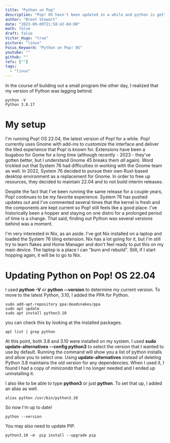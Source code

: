 ```yaml
---
title: "Python on Pop"
description: "Pop! OS hasn't been updated in a while and python is getting long in the tooth."
author: "Brent Stewart"
date: "2023-09-09T21:58:42-04:00"
math: false
draft: false
Victor_Hugo: "true"
picture: "linux"
Focus_Keyword: "Python on Pop! OS"
youtube: ""
github: ""
refs: [""]
tags:
  - "linux"
---
```

In the course of building out a small program the other day, I realized that my version of Python was lagging behind.

    python -V
    Python 3.8.17

# My setup
I'm running Pop! OS 22.04, the latest version of Pop! for a while.  Pop! currently uses Gnome with add-ins to customize the interface and deliver the tiled experience that Pop! is known for.  Extensions have been a bugaboo for Gome for a long time (although recently - 2023 - they've gotten better, but I understand Gnome 45 breaks them _all_ again).  Word trickled out that System 76 had difficulties in working with the Gnome team as well.  In 2022, System 76 decided to pursue their own Rust-based desktop environment as a replacement for Gnome.  In order to free up resources, they decided to maintain 22.04 and to not build interim releases.

Despite the fact that I've been running the same release for a couple years, Pop! continues to be my favorite experience.  System 76 has pushed updates out and I've commented several times that the kernel is fresh and the components are kept current so Pop! still feels like a good place.  I've historically been a hopper and staying on one distro for a prolonged period of time is a change.  That said, finding out Python was several versions behind was a moment.

I'm very interested in Nix, as an aside.  I've got Nix installed on a laptop and loaded the System 76 tiling extension.  Nix has a lot going for it, but I'm still try to learn flakes and Home Manager and don't feel ready to put this on my main device.  The laptop is a place I can "burn and rebuild".  Still, if I start hopping again, it will be to go to Nix.

# Updating Python on Pop! OS 22.04

I used __python -V__ or __python --version__ to determine my current version.  To move to the latest Python, 3.10, I added the PPA for Python.

    sudo add-apt-repository ppa:deadsnakes/ppa
    sudo apt update
    sudo apt install python3.10

you can check this by looking at the installed packages.

    apt list | grep python

At this point, both 3.8 and 3.10 were installed on my system.  I used __sudo update-alternatives --config python3__ to select the version that I wanted to use by default.  Running the command will show you a list of python installs and allow you to select one.    Using __update-alternatives__ instead of deleting Python 3.8 maintains the old version for any dependencies. When I used it, I found I had a copy of _miniconda_ that I no longer needed and I ended up uninstalling it.

I also like to be able to type __python3__ or just __python__.  To set that up, I added an alias as well.

    alias python /usr/bin/python3.10

So now I'm up to date!

    python --version

You may also need to update PIP.

    python3.10 -m  pip install --upgrade pip